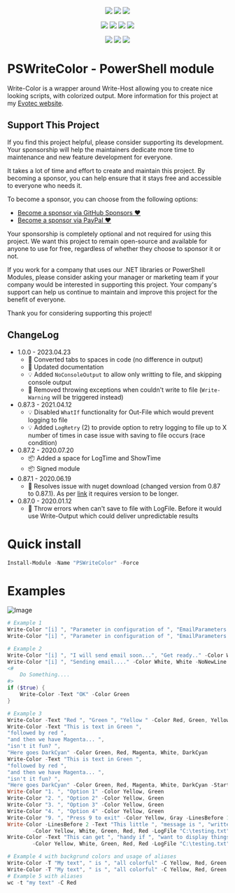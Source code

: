 <p align="center">
  <a href="https://www.powershellgallery.com/packages/PSWriteColor"><img src="https://img.shields.io/powershellgallery/v/PSWriteColor.svg"></a>
  <a href="https://www.powershellgallery.com/packages/PSWriteColor"><img src="https://img.shields.io/powershellgallery/vpre/PSWriteColor.svg?label=powershell%20gallery%20preview&colorB=yellow"></a>
  <a href="https://github.com/EvotecIT/PSWriteColor"><img src="https://img.shields.io/github/license/EvotecIT/PSWriteColor.svg"></a>
</p>

<p align="center">
  <a href="https://www.powershellgallery.com/packages/PSWriteColor"><img src="https://img.shields.io/powershellgallery/p/PSWriteColor.svg"></a>
  <a href="https://github.com/EvotecIT/PSWriteColor"><img src="https://img.shields.io/github/languages/top/evotecit/PSWriteColor.svg"></a>
  <a href="https://github.com/EvotecIT/PSWriteColor"><img src="https://img.shields.io/github/languages/code-size/evotecit/PSWriteColor.svg"></a>
  <a href="https://www.powershellgallery.com/packages/PSWriteColor"><img src="https://img.shields.io/powershellgallery/dt/PSWriteColor.svg"></a>
</p>

<p align="center">
  <a href="https://twitter.com/PrzemyslawKlys"><img src="https://img.shields.io/twitter/follow/PrzemyslawKlys.svg?label=Twitter%20%40PrzemyslawKlys&style=social"></a>
  <a href="https://evotec.xyz/hub"><img src="https://img.shields.io/badge/Blog-evotec.xyz-2A6496.svg"></a>
  <a href="https://www.linkedin.com/in/pklys"><img src="https://img.shields.io/badge/LinkedIn-pklys-0077B5.svg?logo=LinkedIn"></a>
</p>

# PSWriteColor - PowerShell module

Write-Color is a wrapper around Write-Host allowing you to create nice looking scripts, with colorized output.
More information for this project at my [Evotec website](https://evotec.xyz/hub/scripts/pswritecolor/).

## Support This Project

If you find this project helpful, please consider supporting its development.
Your sponsorship will help the maintainers dedicate more time to maintenance and new feature development for everyone.

It takes a lot of time and effort to create and maintain this project.
By becoming a sponsor, you can help ensure that it stays free and accessible to everyone who needs it.

To become a sponsor, you can choose from the following options:

 - [Become a sponsor via GitHub Sponsors :heart:](https://github.com/sponsors/PrzemyslawKlys)
 - [Become a sponsor via PayPal :heart:](https://paypal.me/PrzemyslawKlys)

Your sponsorship is completely optional and not required for using this project.
We want this project to remain open-source and available for anyone to use for free,
regardless of whether they choose to sponsor it or not.

If you work for a company that uses our .NET libraries or PowerShell Modules,
please consider asking your manager or marketing team if your company would be interested in supporting this project.
Your company's support can help us continue to maintain and improve this project for the benefit of everyone.

Thank you for considering supporting this project!

## ChangeLog

- 1.0.0 - 2023.04.23
  - 📃 Converted tabs to spaces in code (no difference in output)
  - 📃 Updated documentation
  - 💡 Added `NoConsoleOutput` to allow only writting to file, and skipping console output
  - 🐛 Removed throwing exceptions when couldn't write to file (`Write-Warning` will be triggered instead)
- 0.87.3 - 2021.04.12
  - 💡 Disabled `WhatIf` functionality for Out-File which would prevent logging to file
  - 💡 Added `LogRetry` (2) to provide option to retry logging to file up to X number of times in case issue with saving to file occurs (race condition)
- 0.87.2 - 2020.07.20
  - 📦 Added a space for LogTime and ShowTime
  - 📦 Signed module
- 0.87.1 - 2020.06.19
  - 🐛 Resolves issue with nuget download (changed version from 0.87 to 0.87.1). As per [link](https://devblogs.microsoft.com/devops/versioning-nuget-packages-cd-1/) it requires version to be longer.
- 0.87.0 - 2020.01.12
  - 🐛 Throw errors when can't save to file with LogFile. Before it would use Write-Output which could deliver unpredictable results

# Quick install

```powershell
Install-Module -Name "PSWriteColor" -Force
```

# Examples

![Image](https://evotec.xyz/wp-content/uploads/2018/05/img_5af07118e9f87.png)

```powershell
# Example 1
Write-Color "[i] ", "Parameter in configuration of ", "EmailParameters.EmailFrom", " exists." -Color White, White, Green, White -ShowTime
Write-Color "[i] ", "Parameter in configuration of ", "EmailParameters.EmailTo", " exists." -Color White, White, Green, White -ShowTime
```

```powershell
# Example 2
Write-Color "[i] ", "I will send email soon...", "Get ready.." -Color White
Write-Color "[i] ", "Sending email...." -Color White, White -NoNewLine
<#
    Do Something....
#>
if ($true) {
    Write-Color -Text "OK" -Color Green
}
```

```powershell
# Example 3
Write-Color -Text "Red ", "Green ", "Yellow " -Color Red, Green, Yellow
Write-Color -Text "This is text in Green ",
"followed by red ",
"and then we have Magenta... ",
"isn't it fun? ",
"Here goes DarkCyan" -Color Green, Red, Magenta, White, DarkCyan
Write-Color -Text "This is text in Green ",
"followed by red ",
"and then we have Magenta... ",
"isn't it fun? ",
"Here goes DarkCyan" -Color Green, Red, Magenta, White, DarkCyan -StartTab 3 -LinesBefore 1 -LinesAfter 1
Write-Color "1. ", "Option 1" -Color Yellow, Green
Write-Color "2. ", "Option 2" -Color Yellow, Green
Write-Color "3. ", "Option 3" -Color Yellow, Green
Write-Color "4. ", "Option 4" -Color Yellow, Green
Write-Color "9. ", "Press 9 to exit" -Color Yellow, Gray -LinesBefore 1
Write-Color -LinesBefore 2 -Text "This little ", "message is ", "written to log ", "file as well." `
        -Color Yellow, White, Green, Red, Red -LogFile "C:\testing.txt" -TimeFormat "yyyy-MM-dd HH:mm:ss"
Write-Color -Text "This can get ", "handy if ", "want to display things, and log actions to file ", "at the same time." `
        -Color Yellow, White, Green, Red, Red -LogFile "C:\testing.txt"
```

```powershell
# Example 4 with backgrund colors and usage of aliases
Write-Color -T "My text", " is ", "all colorful" -C Yellow, Red, Green -B Green, Green, Yellow
Write-Color -T "My text", " is ", "all colorful" -C Yellow, Red, Green -B Red, Green, Green
# Example 5 with aliases
wc -t "my text" -C Red
```
